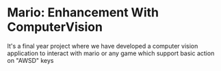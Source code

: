 <H1>Mario: Enhancement With ComputerVision</H1>
<p>It's a final year project where we have developed a computer vision application to interact with mario or any game which support basic action on "AWSD" keys </p>

